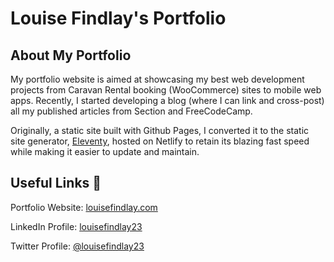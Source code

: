 # Louise Findlay's Portfolio

## About My Portfolio

My portfolio website is aimed at showcasing my best web development projects from Caravan Rental booking (WooCommerce) sites to mobile web apps. Recently, I started developing a blog (where I can link and cross-post) all my published articles from Section and FreeCodeCamp. 

Originally, a static site built with Github Pages, I converted it to the static site generator, [Eleventy](https://www.11ty.dev), hosted on Netlify to retain its blazing fast speed while making it easier to update and maintain.

## Useful Links 🔗

Portfolio Website: [louisefindlay.com](https://louisefindlay.com)

LinkedIn Profile: [louisefindlay23](https://twitter.com/louisefindlay23)

Twitter Profile: [@louisefindlay23](https://www.linkedin.com/in/louise-findlay23)
